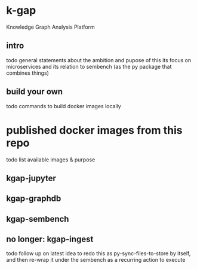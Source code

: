 # k-gap
Knowledge Graph Analysis Platform



## intro
todo general statements about the ambition and pupose of this
its focus on microservices
and its relation to sembench (as the py package that combines things)


## build your own

todo commands to build docker images locally


# published docker images from this repo

todo list available images & purpose

## kgap-jupyter
## kgap-graphdb
## kgap-sembench

## no longer: kgap-ingest 
todo follow up on latest idea to redo this as py-sync-files-to-store by itself, and then re-wrap it under the sembench as a recurring action to execute
